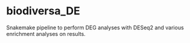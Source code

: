 # biodiversa_DE
Snakemake pipeline to perform DEG analyses with DESeq2 and various enrichment analyses on results.
